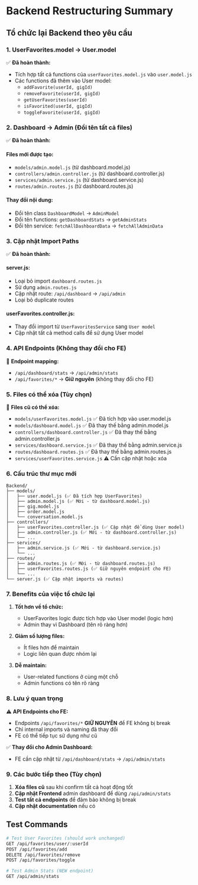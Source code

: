# Backend Restructuring Summary

## Tổ chức lại Backend theo yêu cầu

### 1. **UserFavorites.model → User.model**
✅ **Đã hoàn thành:**
- Tích hợp tất cả functions của `userFavorites.model.js` vào `user.model.js`
- Các functions đã thêm vào User model:
  - `addFavorite(userId, gigId)`
  - `removeFavorite(userId, gigId)`
  - `getUserFavorites(userId)`
  - `isFavorited(userId, gigId)`
  - `toggleFavorite(userId, gigId)`

### 2. **Dashboard → Admin (Đổi tên tất cả files)**
✅ **Đã hoàn thành:**

#### Files mới được tạo:
- `models/admin.model.js` (từ dashboard.model.js)
- `controllers/admin.controller.js` (từ dashboard.controller.js)
- `services/admin.service.js` (từ dashboard.service.js)
- `routes/admin.routes.js` (từ dashboard.routes.js)

#### Thay đổi nội dung:
- Đổi tên class `DashboardModel` → `AdminModel`
- Đổi tên functions: `getDashboardStats` → `getAdminStats`
- Đổi tên service: `fetchAllDashboardData` → `fetchAllAdminData`

### 3. **Cập nhật Import Paths**
✅ **Đã hoàn thành:**

#### server.js:
- Loại bỏ import `dashboard.routes.js`
- Sử dụng `admin.routes.js`
- Cập nhật route: `/api/dashboard` → `/api/admin`
- Loại bỏ duplicate routes

#### userFavorites.controller.js:
- Thay đổi import từ `UserFavoritesService` sang `User model`
- Cập nhật tất cả method calls để sử dụng User model

### 4. **API Endpoints (Không thay đổi cho FE)**
🔄 **Endpoint mapping:**
- `/api/dashboard/stats` → `/api/admin/stats`
- `/api/favorites/*` → **Giữ nguyên** (không thay đổi cho FE)

### 5. **Files có thể xóa (Tùy chọn)**
📁 **Files cũ có thể xóa:**
- `models/userFavorites.model.js` ✅ Đã tích hợp vào user.model.js
- `models/dashboard.model.js` ✅ Đã thay thế bằng admin.model.js
- `controllers/dashboard.controller.js` ✅ Đã thay thế bằng admin.controller.js
- `services/dashboard.service.js` ✅ Đã thay thế bằng admin.service.js
- `routes/dashboard.routes.js` ✅ Đã thay thế bằng admin.routes.js
- `services/userFavorites.service.js` ⚠️ Cần cập nhật hoặc xóa

### 6. **Cấu trúc thư mục mới**

```
Backend/
├── models/
│   ├── user.model.js (✅ Đã tích hợp UserFavorites)
│   ├── admin.model.js (✅ Mới - từ dashboard.model.js)
│   ├── gig.model.js
│   ├── order.model.js
│   └── conversation.model.js
├── controllers/
│   ├── userFavorites.controller.js (✅ Cập nhật để dùng User model)
│   ├── admin.controller.js (✅ Mới - từ dashboard.controller.js)
│   └── ...
├── services/
│   ├── admin.service.js (✅ Mới - từ dashboard.service.js)
│   └── ...
├── routes/
│   ├── admin.routes.js (✅ Mới - từ dashboard.routes.js)
│   ├── userFavorites.routes.js (✅ Giữ nguyên endpoint cho FE)
│   └── ...
└── server.js (✅ Cập nhật imports và routes)
```

### 7. **Benefits của việc tổ chức lại**

1. **Tốt hơn về tổ chức:**
   - UserFavorites logic được tích hợp vào User model (logic hơn)
   - Admin thay vì Dashboard (tên rõ ràng hơn)

2. **Giảm số lượng files:**
   - Ít files hơn để maintain
   - Logic liên quan được nhóm lại

3. **Dễ maintain:**
   - User-related functions ở cùng một chỗ
   - Admin functions có tên rõ ràng

### 8. **Lưu ý quan trọng**

⚠️ **API Endpoints cho FE:**
- Endpoints `/api/favorites/*` **GIỮ NGUYÊN** để FE không bị break
- Chỉ internal imports và naming đã thay đổi
- FE có thể tiếp tục sử dụng như cũ

✅ **Thay đổi cho Admin Dashboard:**
- FE cần cập nhật từ `/api/dashboard/stats` → `/api/admin/stats`

### 9. **Các bước tiếp theo (Tùy chọn)**

1. **Xóa files cũ** sau khi confirm tất cả hoạt động tốt
2. **Cập nhật Frontend** admin dashboard để dùng `/api/admin/stats`
3. **Test tất cả endpoints** để đảm bảo không bị break
4. **Cập nhật documentation** nếu có

## Test Commands

```bash
# Test User Favorites (should work unchanged)
GET /api/favorites/user/:userId
POST /api/favorites/add
DELETE /api/favorites/remove
POST /api/favorites/toggle

# Test Admin Stats (NEW endpoint)
GET /api/admin/stats
```
